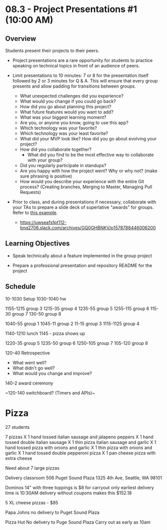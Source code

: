 # 08.3 - Project Presentations #1 (10:00 AM)

## Overview

Students present their projects to their peers.

- Project presentations are a rare opportunity for students to practice speaking on technical topics in front of an audience of peers.

- Limit presentations to 10 minutes: 7 or 8 for the presentation itself followed by 2 or 3 minutes for Q & A. This will ensure that every group presents and allow padding for transitions between groups.

  - What unexpected challenges did you experience?
  - What would you change if you could go back?
  - How did you go about planning this project?
  - What future features would you want to add?
  - What was your biggest learning moment?
  - Are you, or anyone you know, going to use this app?
  - Which technology was your favorite?
  - Which technology was your least favorite?
  - What did your MVP look like? How did you go about evolving your project?
  - How did you collaborate together?
    - What did you find to be the most effective way to collaborate with your group?
  - Did you regularly participate in standups?
  - Are you happy with how the project went? Why or why not? (make sure phrasing is positive)
  - How would you describe your experience with the entire Git process? (Creating branches, Merging to Master, Managing Pull Requests)

- Prior to class, and during presentations if necessary, collaborate with your TAs to prepare a slide deck of superlative "awards" for groups. Refer to [this example](https://docs.google.com/presentation/d/1Tca5VT_S13ioFUO-pewh_g9dJaBQ9prg-vsRwMjyDXU/edit?usp=sharing).

  - https://uwseafsfpt112-bnq2706.slack.com/archives/GQ0GHBNKV/p1578788446006200

## Learning Objectives

- Speak technically about a feature implemented in the group project

- Prepare a professional presentation and repository README for the project

## Schedule

10-1030 Setup
1030-1040 hw

1155-1215 group 3
1215-35 group 4
1235-55 group 5
1255-115 group 6
115-30 group 7
130-50 group 8

1040-55 group 1
1045-11 group 2
11-15 group 3
1115-1125 group 4

1140-1210 lunch
1145 - pizza shows up

1220-35 group 5
1235-50 group 6
1250-105 group 7
105-120 group 8

120-40 Retrospective

- What went well?
- What didn't go well?
- What would you change and improve?

140-2 award ceremony

~120-140 switchboard? (Timers and APIs)~

# Pizza

27 students

7 pizzas
X 1 hand tossed italian sausage and jalapeno peppers
X 1 hand tossed double italian sausage
X 1 thin pizza italian sausage and garlic
X 1 hand tossed pizza with onions and garlic
X 1 thin pizza with onions and garlic
X 1 hand tossed double pepperoni pizza
X 1 pan cheese pizza with extra cheese

Need about 7 large pizzas

Delivery
classroom 506
Puget Sound Plaza
1325 4th Ave, Seattle, WA 98101

Dominos
14" with three toppings is $8 for carryout only
earliest delivery time is 10:30AM
delivery without coupons makes this $152.18

5 XL cheese pizzas - \$85

Papa Johns
no delivery to Puget Sound Plaza

Pizza Hut
No delivery to Puge Sound Plaza
Carry out as early as 10am
